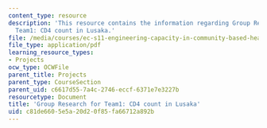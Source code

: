 ```yaml
---
content_type: resource
description: 'This resource contains the information regarding Group Research for
  Team1: CD4 count in Lusaka.'
file: /media/courses/ec-s11-engineering-capacity-in-community-based-healthcare-fall-2005/c81de6605e5a20d20f85fa66712a892b_MITEC_S11F05_cd4_kara.pdf
file_type: application/pdf
learning_resource_types:
- Projects
ocw_type: OCWFile
parent_title: Projects
parent_type: CourseSection
parent_uid: c6617d55-7a4c-2746-eccf-6371e7e3227b
resourcetype: Document
title: 'Group Research for Team1: CD4 count in Lusaka'
uid: c81de660-5e5a-20d2-0f85-fa66712a892b
---
```


